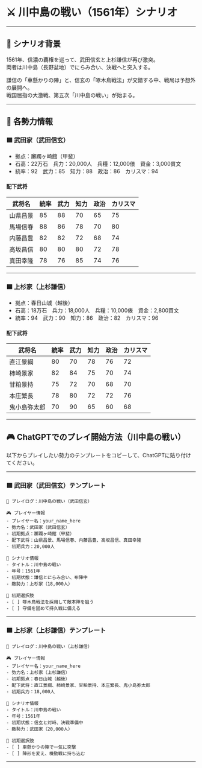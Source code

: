 # ⚔️ 川中島の戦い（1561年）シナリオ

---

## 📘 シナリオ背景

1561年、信濃の覇権を巡って、武田信玄と上杉謙信が再び激突。  
両者は川中島（長野盆地）でにらみ合い、決戦へと突入する。

謙信の「車懸かりの陣」と、信玄の「啄木鳥戦法」が交錯する中、戦局は予想外の展開へ。  
戦国屈指の大激戦、第五次「川中島の戦い」が始まる。

---

## 🧠 各勢力情報

### 🟥 武田家（武田信玄）

- 拠点：躑躅ヶ崎館（甲斐）
- 石高：22万石　兵力：20,000人　兵糧：12,000俵　資金：3,000貫文
- 統率：92　武力：85　知力：88　政治：86　カリスマ：94

#### 配下武将

| 武将名     | 統率 | 武力 | 知力 | 政治 | カリスマ |
|------------|------|------|------|--------|-----------|
| 山県昌景   | 85   | 88   | 70   | 65   | 75        |
| 馬場信春   | 88   | 86   | 78   | 70   | 80        |
| 内藤昌豊   | 82   | 82   | 72   | 68   | 74        |
| 高坂昌信   | 80   | 80   | 80   | 72   | 78        |
| 真田幸隆   | 78   | 76   | 85   | 74   | 76        |

---

### 🟦 上杉家（上杉謙信）

- 拠点：春日山城（越後）
- 石高：18万石　兵力：18,000人　兵糧：10,000俵　資金：2,800貫文
- 統率：94　武力：90　知力：86　政治：82　カリスマ：96

#### 配下武将

| 武将名     | 統率 | 武力 | 知力 | 政治 | カリスマ |
|------------|------|------|------|--------|-----------|
| 直江景綱   | 80   | 70   | 78   | 76   | 72        |
| 柿崎景家   | 82   | 84   | 75   | 70   | 74        |
| 甘粕景持   | 75   | 72   | 70   | 68   | 70        |
| 本庄繁長   | 78   | 80   | 72   | 72   | 76        |
| 鬼小島弥太郎 | 70   | 90   | 65   | 60   | 68        |

---

## 🎮 ChatGPTでのプレイ開始方法（川中島の戦い）

以下からプレイしたい勢力のテンプレートをコピーして、ChatGPTに貼り付けてください。

---

### 🟥 武田家（武田信玄）テンプレート

```
📝 プレイログ：川中島の戦い（武田信玄）

🎮 プレイヤー情報
- プレイヤー名：your_name_here
- 勢力名：武田家（武田信玄）
- 初期拠点：躑躅ヶ崎館（甲斐）
- 配下武将：山県昌景、馬場信春、内藤昌豊、高坂昌信、真田幸隆
- 初期兵力：20,000人

📘 シナリオ情報
- タイトル：川中島の戦い
- 年号：1561年
- 初期状態：謙信とにらみ合い、布陣中
- 敵勢力：上杉家（18,000人）

🎯 初期選択肢
- [ ] 啄木鳥戦法を採用して敵本陣を狙う
- [ ] 守備を固めて持久戦に備える
```

---

### 🟦 上杉家（上杉謙信）テンプレート

```
📝 プレイログ：川中島の戦い（上杉謙信）

🎮 プレイヤー情報
- プレイヤー名：your_name_here
- 勢力名：上杉家（上杉謙信）
- 初期拠点：春日山城（越後）
- 配下武将：直江景綱、柿崎景家、甘粕景持、本庄繁長、鬼小島弥太郎
- 初期兵力：18,000人

📘 シナリオ情報
- タイトル：川中島の戦い
- 年号：1561年
- 初期状態：信玄と対峙、決戦準備中
- 敵勢力：武田家（20,000人）

🎯 初期選択肢
- [ ] 車懸かりの陣で一気に突撃
- [ ] 陣形を変え、機動戦に持ち込む
```

---
